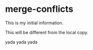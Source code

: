 # merge-conflicts

This is my initial information.

This will be different from the local copy.

yada yada yada
